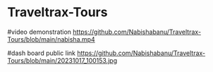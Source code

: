 # Traveltrax-Tours

#video demonstration https://github.com/Nabishabanu/Traveltrax-Tours/blob/main/nabisha.mp4

#dash board public link https://github.com/Nabishabanu/Traveltrax-Tours/blob/main/20231017_100153.jpg
